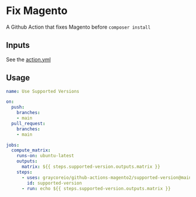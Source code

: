 # Fix Magento

A Github Action that fixes Magento before `composer install`

## Inputs

See the [action.yml](./action.yml)

## Usage

```yml
name: Use Supported Versions

on:
  push:
    branches:
    - main
  pull_request:
    branches:
    - main

jobs:
  compute_matrix:
    runs-on: ubuntu-latest
    outputs:
      matrix: ${{ steps.supported-version.outputs.matrix }}
    steps:
      - uses: graycoreio/github-actions-magento2/supported-version@main
        id: supported-version
      - run: echo ${{ steps.supported-version.outputs.matrix }}
```
